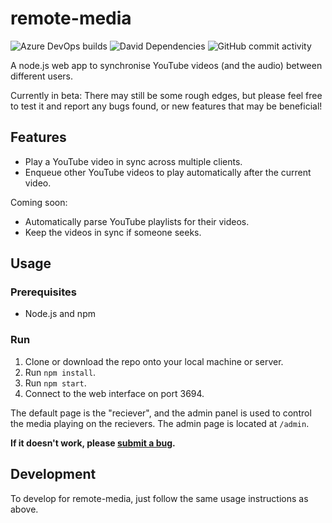 # remote-media
![Azure DevOps builds](https://img.shields.io/azure-devops/build/banksio/ca05dcdb-cddf-47ad-b524-a5943bb56d8d/6)
![David Dependencies](https://img.shields.io/david/banksio/remote-media)
![GitHub commit activity](https://img.shields.io/github/commit-activity/y/banksio/remote-media)

A node.js web app to synchronise YouTube videos (and the audio) between different users.

Currently in beta: There may still be some rough edges, but please feel free to test it and report any bugs found, or new features that may be beneficial!
## Features
* Play a YouTube video in sync across multiple clients.
* Enqueue other YouTube videos to play automatically after the current video.

Coming soon:
* Automatically parse YouTube playlists for their videos.
* Keep the videos in sync if someone seeks.
## Usage
### Prerequisites
* Node.js and npm
### Run
1. Clone or download the repo onto your local machine or server.
2. Run `npm install`.
3. Run `npm start`.
4. Connect to the web interface on port 3694.

The default page is the "reciever", and the admin panel is used to control the media playing on the recievers. The admin page is located at `/admin`.

**If it doesn't work, please [submit a bug](https://github.com/banksio/KeyboardDisplay/issues).**

## Development
To develop for remote-media, just follow the same usage instructions as above.
